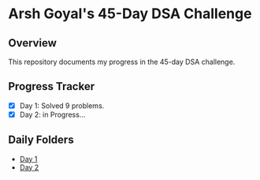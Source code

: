 # Arsh Goyal's 45-Day DSA Challenge

## Overview
This repository documents my progress in the 45-day DSA challenge.

## Progress Tracker
- [x] Day 1: Solved 9 problems.
- [x] Day 2: in Progress... 

## Daily Folders
- [Day 1](./Day01)
- [Day 2](./Day02)
